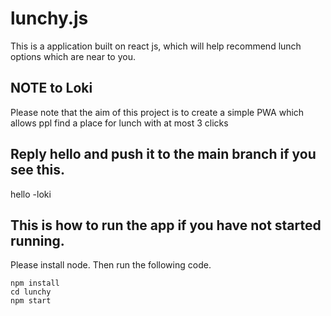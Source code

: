 # lunchy.js

This is a application built on react js, which will help recommend lunch options which are near to you.

## NOTE to Loki

Please note that the aim of this project is to create a simple PWA which allows ppl find a place for lunch with at most 3 clicks

## Reply hello and push it to the main branch if you see this.

hello -loki

## This is how to run the app if you have not started running.

Please install node.
Then run the following code.

```
npm install
cd lunchy
npm start

```
